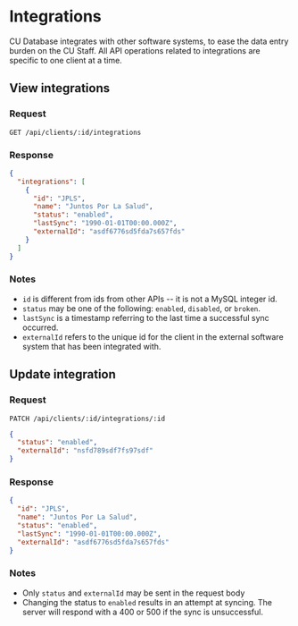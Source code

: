 # Integrations

CU Database integrates with other software systems, to ease the data entry burden on the CU Staff. All API operations
related to integrations are specific to one client at a time.

## View integrations

### Request

```http
GET /api/clients/:id/integrations
```

### Response

```json
{
  "integrations": [
    {
      "id": "JPLS",
      "name": "Juntos Por La Salud",
      "status": "enabled",
      "lastSync": "1990-01-01T00:00.000Z",
      "externalId": "asdf6776sd5fda7s657fds"
    }
  ]
}
```

### Notes

- `id` is different from ids from other APIs -- it is not a MySQL integer id.
- `status` may be one of the following: `enabled`, `disabled`, or `broken`.
- `lastSync` is a timestamp referring to the last time a successful sync occurred.
- `externalId` refers to the unique id for the client in the external software system that has been integrated with.

## Update integration

### Request

```http
PATCH /api/clients/:id/integrations/:id
```

```json
{
  "status": "enabled",
  "externalId": "nsfd789sdf7fs97sdf"
}
```

### Response

```json
{
  "id": "JPLS",
  "name": "Juntos Por La Salud",
  "status": "enabled",
  "lastSync": "1990-01-01T00:00.000Z",
  "externalId": "asdf6776sd5fda7s657fds"
}
```

### Notes

- Only `status` and `externalId` may be sent in the request body
- Changing the status to `enabled` results in an attempt at syncing. The server will respond with a 400 or 500 if the sync is unsuccessful.
